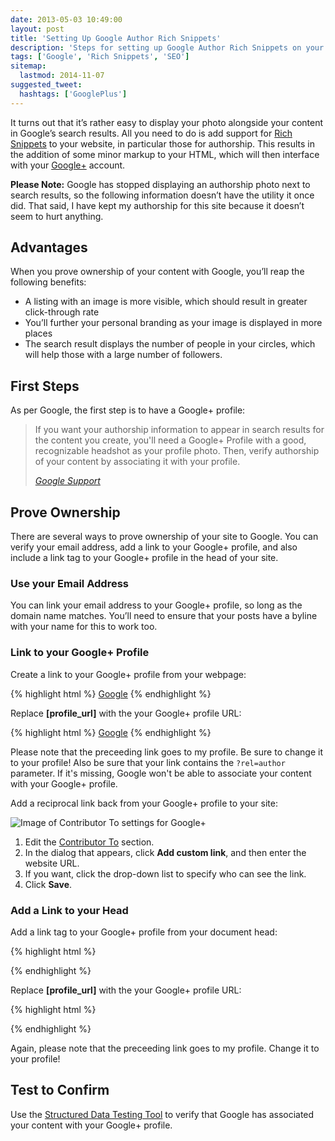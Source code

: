 ```yaml
---
date: 2013-05-03 10:49:00
layout: post
title: 'Setting Up Google Author Rich Snippets'
description: 'Steps for setting up Google Author Rich Snippets on your site.'
tags: ['Google', 'Rich Snippets', 'SEO']
sitemap:
  lastmod: 2014-11-07
suggested_tweet:
  hashtags: ['GooglePlus']
---
```


It turns out that it’s rather easy to display your photo alongside your content in Google’s search results. All you need to do is add support for [Rich Snippets](https://support.google.com/webmasters/bin/answer.py?hl=en&answer=99170) to your website, in particular those for authorship. This results in the addition of some minor markup to your HTML, which will then interface with your [Google+](http://plus.google.com/) account.

<div class="yellow-box">
  <p><strong>Please Note:</strong> Google has stopped displaying an authorship photo next to search results, so the following information doesn’t have the utility it once did. That said, I have kept my authorship for this site because it doesn’t seem to hurt anything.</p>
</div>

## Advantages

When you prove ownership of your content with Google, you’ll reap the following benefits:

- A listing with an image is more visible, which should result in greater click-through rate
- You’ll further your personal branding as your image is displayed in more places
- The search result displays the number of people in your circles, which will help those with a large number of followers.

## First Steps

As per Google, the first step is to have a Google+ profile:

> If you want your authorship information to appear in search results for the content you create, you'll need a Google+ Profile with a good, recognizable headshot as your profile photo. Then, verify authorship of your content by associating it with your profile.
>
> <cite>[Google Support](https://support.google.com/webmasters/bin/answer.py?hl=en&answer=1408986)</cite>

## Prove Ownership

There are several ways to prove ownership of your site to Google. You can verify your email address, add a link to your Google+ profile, and also include a link tag to your Google+ profile in the head of your site.

### Use your Email Address

You can link your email address to your Google+ profile, so long as the domain name matches. You’ll need to ensure that your posts have a byline with your name for this to work too.

### Link to your Google+ Profile

Create a link to your Google+ profile from your webpage:

{% highlight html %}
<a href="[profile_url]?rel=author">Google</a>
{% endhighlight %}

Replace **[profile_url]** with the your Google+ profile URL:

{% highlight html %}
<a href="https://plus.google.com/111951762509840042073?rel=author">Google</a>
{% endhighlight %}

Please note that the preceeding link goes to my profile. Be sure to change it to your profile! Also be sure that your link contains the <code>?rel=author</code> parameter. If it's missing, Google won't be able to associate your content with your Google+ profile.

Add a reciprocal link back from your Google+ profile to your site:

<img src="/img/posts/2013-05-03-google-author-contributor-to.png" alt="Image of Contributor To settings for Google+" class="media-center media-border" />

1. Edit the [Contributor To](http://plus.google.com/me/about/edit/co) section.
2. In the dialog that appears, click **Add custom link**, and then enter the website URL.
3. If you want, click the drop-down list to specify who can see the link.
4. Click **Save**.

### Add a Link to your Head

Add a link tag to your Google+ profile from your document head:

{% highlight html %}
<link href="[profile_url]" rel="author"/>
{% endhighlight %}

Replace **[profile_url]** with the your Google+ profile URL:

{% highlight html %}
<link href="https://plus.google.com/111951762509840042073/" rel="author"/>
{% endhighlight %}

Again, please note that the preceeding link goes to my profile. Change it to your profile!

## Test to Confirm

Use the [Structured Data Testing Tool](https://www.google.com/webmasters/tools/richsnippets) to verify that Google has associated your content with your Google+ profile.
